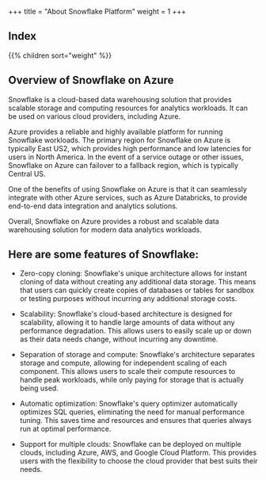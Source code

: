 +++
title = "About Snowflake Platform"
weight = 1
+++

## Index

{{% children sort="weight" %}}


## Overview of Snowflake on Azure

Snowflake is a cloud-based data warehousing solution that provides scalable storage and computing resources for analytics workloads. It can be used on various cloud providers, including Azure.

Azure provides a reliable and highly available platform for running Snowflake workloads. The primary region for Snowflake on Azure is typically East US2, which provides high performance and low latencies for users in North America. In the event of a service outage or other issues, Snowflake on Azure can failover to a fallback region, which is typically Central US.

One of the benefits of using Snowflake on Azure is that it can seamlessly integrate with other Azure services, such as Azure Databricks, to provide end-to-end data integration and analytics solutions.

Overall, Snowflake on Azure provides a robust and scalable data warehousing solution for modern data analytics workloads.

## Here are some features of Snowflake:

- Zero-copy cloning: Snowflake's unique architecture allows for instant cloning of data without creating any additional data storage. This means that users can quickly create copies of databases or tables for sandbox or testing purposes without incurring any additional storage costs.

- Scalability: Snowflake's cloud-based architecture is designed for scalability, allowing it to handle large amounts of data without any performance degradation. This allows users to easily scale up or down as their data needs change, without incurring any downtime.

- Separation of storage and compute: Snowflake's architecture separates storage and compute, allowing for independent scaling of each component. This allows users to scale their compute resources to handle peak workloads, while only paying for storage that is actually being used.

- Automatic optimization: Snowflake's query optimizer automatically optimizes SQL queries, eliminating the need for manual performance tuning. This saves time and resources and ensures that queries always run at optimal performance.

- Support for multiple clouds: Snowflake can be deployed on multiple clouds, including Azure, AWS, and Google Cloud Platform. This provides users with the flexibility to choose the cloud provider that best suits their needs.

